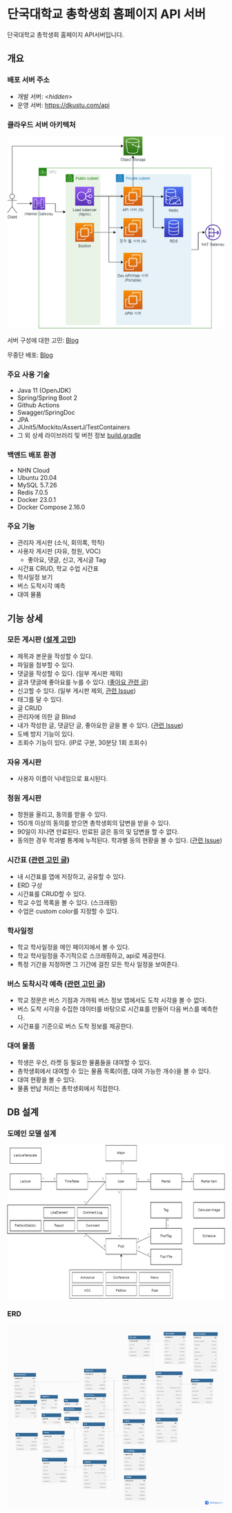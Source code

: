 # 단국대학교 총학생회 홈페이지 API 서버

단국대학교 총학생회 홈페이지 API서버입니다.

## 개요

### 배포 서버 주소

- 개발 서버: <_hidden_>
- 운영 서버: https://dkustu.com/api

### 클라우드 서버 아키텍처

![Server arch](docs/images/server_arch.png)

서버 구성에 대한 고민: [Blog](https://won983212.github.io/posts/server-architecture/)

무중단 배포: [Blog](https://won983212.github.io/posts/non-stop-deployment/)

### 주요 사용 기술

 - Java 11 (OpenJDK)
 - Spring/Spring Boot 2
 - Github Actions
 - Swagger/SpringDoc
 - JPA
 - JUnit5/Mockito/AssertJ/TestContainers
 - 그 외 상세 라이브러리 및 버전 정보 [build.gradle](https://github.com/EveryUniv/student-council-homepage-backend/blob/main/build.gradle)

### 백엔드 배포 환경

- NHN Cloud
- Ubuntu 20.04
- MySQL 5.7.26
- Redis 7.0.5
- Docker 23.0.1
- Docker Compose 2.16.0

### 주요 기능

 - 관리자 게시판 (소식, 회의록, 학칙)
 - 사용자 게시판 (자유, 청원, VOC)
   - 좋아요, 댓글, 신고, 게시글 Tag
 - 시간표 CRUD, 학교 수업 시간표
 - 학사일정 보기
 - 버스 도착시각 예측
 - 대여 물품

## 기능 상세

### 모든 게시판 ([설계 고민](https://won983212.github.io/posts/post-architecture/))

 - 제목과 본문을 작성할 수 있다.
 - 파일을 첨부할 수 있다.
 - 댓글을 작성할 수 있다. (일부 게시판 제외)
 - 글과 댓글에 좋아요를 누를 수 있다. ([좋아요 관련 글](https://won983212.github.io/posts/how-to-implement-like/))
 - 신고할 수 있다. (일부 게시판 제외, [관련 Issue](https://github.com/EveryUniv/student-council-homepage-backend/issues/177))
 - 태그를 달 수 있다.
 - 글 CRUD
 - 관리자에 의한 글 Blind
 - 내가 작성한 글, 댓글단 글, 좋아요한 글을 볼 수 있다. ([관련 Issue](https://github.com/EveryUniv/student-council-homepage-backend/issues/174))
 - 도배 방지 기능이 있다.
 - 조회수 기능이 있다. (IP로 구분, 30분당 1회 조회수)
   
### 자유 게시판
 - 사용자 이름이 닉네임으로 표시된다.

### 청원 게시판
 - 청원을 올리고, 동의를 받을 수 있다.
 - 150개 이상의 동의를 받으면 총학생회의 답변을 받을 수 있다.
 - 90일이 지나면 만료된다. 만료된 글은 동의 및 답변을 할 수 없다.
 - 동의한 경우 학과별 통계에 누적된다. 학과별 동의 현황을 볼 수 있다. ([관련 Issue](https://github.com/EveryUniv/student-council-homepage-backend/issues/212#issuecomment-1492945898))

### 시간표 ([관련 고민 글](https://won983212.github.io/posts/how-to-implement-timetable/))
 - 내 시간표를 앱에 저장하고, 공유할 수 있다.
 - ERD 구상
 - 시간표를 CRUD할 수 있다.
 - 학교 수업 목록을 볼 수 있다. (스크래핑)
 - 수업은 custom color를 지정할 수 있다.

### 학사일정
 - 학교 학사일정을 메인 페이지에서 볼 수 있다.
 - 학교 학사일정을 주기적으로 스크래핑하고, api로 제공한다.
 - 특정 기간을 지정하면 그 기간에 걸친 모든 학사 일정을 보여준다.

### 버스 도착시각 예측 ([관련 고민 글](https://won983212.github.io/posts/bus-collector/))
 - 학교 정문은 버스 기점과 가까워 버스 정보 앱에서도 도착 시각을 볼 수 없다.
 - 버스 도착 시각을 수집한 데이터를 바탕으로 시간표를 만들어 다음 버스를 예측한다.
 - 시간표를 기준으로 버스 도착 정보를 제공한다.

### 대여 물품
 - 학생은 우산, 라켓 등 필요한 물품들을 대여할 수 있다.
 - 총학생회에서 대여할 수 있는 물품 목록(이름, 대여 가능한 개수)을 볼 수 있다.
 - 대여 현황을 볼 수 있다.
 - 물품 반납 처리는 총학생회에서 직접한다.

## DB 설계

### 도메인 모델 설계
![Domain Model](docs/images/domain_model.png)

### ERD
![Entity Relationship Diagram](docs/images/erd.png)
